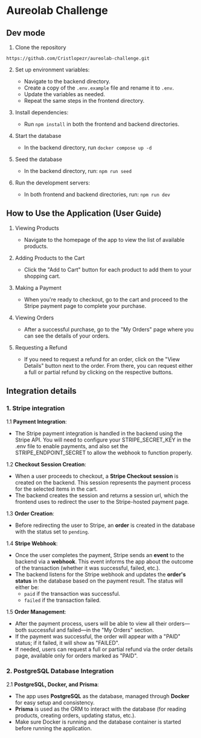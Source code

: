 # Aureolab Challenge

## Dev mode

1. Clone the repository 
```
https://github.com/Cristlopezr/aureolab-challenge.git
```

2. Set up environment variables:
   - Navigate to the backend directory.
   - Create a copy of the ```.env.example``` file and rename it to ```.env```.
   - Update the variables as needed.
   - Repeat the same steps in the frontend directory.

3. Install dependencies:
   - Run ```npm install``` in both the frontend and backend directories.

4. Start the database 
   - In the backend directory, run ```docker compose up -d```

5. Seed the database
   - In the backend directory, run: ```npm run seed```

6. Run the development servers:
   - In both frontend and backend directories, run: ```npm run dev```

## How to Use the Application (User Guide)

1. Viewing Products
   - Navigate to the homepage of the app to view the list of available products.

2. Adding Products to the Cart
   - Click the "Add to Cart" button for each product to add them to your shopping cart.

3. Making a Payment
   - When you're ready to checkout, go to the cart and proceed to the Stripe payment page to complete your purchase.

4. Viewing Orders
   - After a successful purchase, go to the "My Orders" page where you can see the details of your orders.

5. Requesting a Refund
   - If you need to request a refund for an order, click on the "View Details" button next to the order. From there, you can request either a full or partial refund by clicking on the respective buttons.

## Integration details

### 1. Stripe integration

1.1 **Payment Integration**: 
   - The Stripe payment integration is handled in the backend using the Stripe API. You will need to configure your STRIPE_SECRET_KEY in the .env file to enable payments, and also set the STRIPE_ENDPOINT_SECRET to allow the webhook to function properly.

1.2 **Checkout Session Creation**:
   - When a user proceeds to checkout, a **Stripe Checkout session** is created on the backend. This session represents the payment process for the selected items in the cart.
   - The backend creates the session and returns a session url, which the frontend uses to redirect the user to the Stripe-hosted payment page.

1.3 **Order Creation**:
   - Before redirecting the user to Stripe, an **order** is created in the database with the status set to `pending`.

1.4 **Stripe Webhook**:
   - Once the user completes the payment, Stripe sends an **event** to the backend via a **webhook**. This event informs the app about the outcome of the transaction (whether it was successful, failed, etc.).
   - The backend listens for the Stripe webhook and updates the **order's status** in the database based on the payment result. The status will either be:
     - `paid` if the transaction was successful.
     - `failed` if the transaction failed.

1.5 **Order Management**:
   - After the payment process, users will be able to view all their orders—both successful and failed—in the "My Orders" section.
   - If the payment was successful, the order will appear with a "PAID" status; if it failed, it will show as "FAILED".
   - If needed, users can request a full or partial refund via the order details page, available only for orders marked as "PAID".

### 2. PostgreSQL Database Integration
2.1 **PostgreSQL, Docker, and Prisma**:  
   - The app uses **PostgreSQL** as the database, managed through **Docker** for easy setup and consistency.  
   - **Prisma** is used as the ORM to interact with the database (for reading products, creating orders, updating status, etc.).  
   - Make sure Docker is running and the database container is started before running the application.